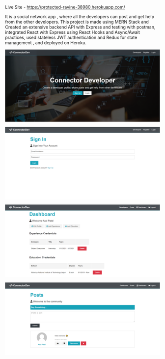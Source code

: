 Live Site - https://protected-ravine-38980.herokuapp.com/

It is a  social network app , where all the developers can post and get help from the other developers.
This project is made using MERN Stack and Created an extensive backend API with Express and testing with postman,
integrated React with Express using React Hooks and Async/Await practices,
used stateless JWT authentication and Redux for state management , and
deployed on Heroku.

![alt text](Dev1.png)

![alt text](Dev2.png)

![alt text](Dev3.png)

![alt text](Dev4.png)
